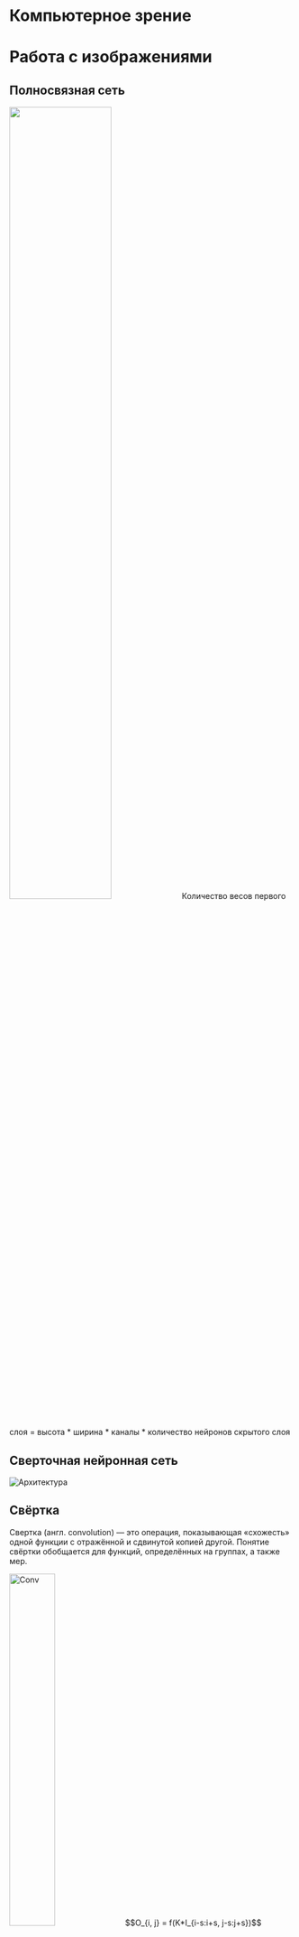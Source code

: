 # Компьютерное зрение

# Работа с изображениями

## Полносвязная сеть
<img src="images/image/mnist_fc.png" width=60% height=60%>
Количество весов первого слоя = высота * ширина * каналы * количество нейронов скрытого слоя

## Сверточная нейронная сеть

![Архитектура](https://upload.wikimedia.org/wikipedia/commons/5/55/%D0%90%D1%80%D1%85%D0%B8%D1%82%D0%B5%D0%BA%D1%82%D1%83%D1%80%D0%B0_%D1%81%D0%B2%D0%B5%D1%80%D1%82%D0%BE%D1%87%D0%BD%D0%BE%D0%B9_%D0%BD%D0%B5%D0%B9%D1%80%D0%BE%D0%BD%D0%BD%D0%BE%D0%B9_%D1%81%D0%B5%D1%82%D0%B8.png)



## Свёртка
Свертка (англ. convolution) — это операция, показывающая «схожесть» одной функции с отражённой и сдвинутой копией другой. Понятие свёртки обобщается для функций, определённых на группах, а также мер. 

<img src="images/image/convolution.jpeg" alt="Conv" height=40% width=40%>
$$O_{i, j} = f(K*I_{i-s:i+s, j-s:j+s})$$

$K$ - ядро свёртки  
$I$ - входной тезнор  
$I_{i-s:i+s, j-s:j+s}$ - срез тензора размера ядра свёртки с центром в точке (i, j)  
$O_{i, j}$ - результат свёртки (значение выходного тензора в точке (i, j))  
$f$ - функция активации

Слой свёртки (convolutional layer) — это основной блок свёрточной нейронной сети. Слой свёртки включает в себя для каждого канала свой фильтр, ядро свёртки которого обрабатывает предыдущий слой по фрагментам (суммируя результаты поэлементного произведения для каждого фрагмента). Весовые коэффициенты ядра свёртки (небольшой матрицы) неизвестны и устанавливаются в процессе обучения.

![Свёртка](https://neurohive.io/wp-content/uploads/2018/07/2d-covolutions.gif)


```python
import cv2
import numpy as np
import matplotlib.pyplot as plt
%matplotlib inline

image = cv2.imread('data/Vanya.jpg')[..., ::-1]
plt.imshow(image)
plt.show()
```


    
![png](images/14_Convolution_6_0.png)
    



```python
# увеличение чёткости
kernel = np.array([
    [-0.1, -0.1, -0.1],
    [-0.1,    2, -0.1],
    [-0.1, -0.1, -0.1],
])
img_out = cv2.filter2D(image, -1, kernel)
plt.imshow(img_out)
plt.show()
```


    
![png](images/14_Convolution_7_0.png)
    



```python
# увеличение яркости
kernel = np.array([
    [-0.1,  0.2, -0.1],
    [ 0.2,    1,  0.2],
    [-0.1,  0.2, -0.1],
])
img_out = cv2.filter2D(image, -1, kernel)
plt.imshow(img_out)
plt.show()
```


    
![png](images/14_Convolution_8_0.png)
    


### Ядра нейронной сети
<img src="images/image/kernels.jpeg" width=60% height=60%>
Каждый из 96 фильтров, показанных здесь, имеет размер 11x11x3

### CNN Explainer
#### https://poloclub.github.io/cnn-explainer/
#### https://adamharley.com/nn_vis/

# Свёрточный слой
<img src="images/image/conv1.png" width=60% height=60%>

## Max Pooling
<img src="images/image/maxpool.jpeg" width=60% height=60%>

## Свёрточная сеть
<img src="images/image/convnet.jpeg" width=80% height=80%>
Карты активации примера архитектуры ConvNet. Первоначальные данные представляют собой необработанные пиксели изображения (слева), а последний выход хранит оценки классов (справа).


```python
# Огромное количество слоев, огромное число ядер свёртки, будет ли работать быстро?
# Если расчитывать результат свёртки в цикле, то нет
```

### im2col:
<img src="images/image/im2col.png" width=60% height=60%>

<img src="images/image/im2col_2.png" width=60% height=60%>

### Padding
<img src="images/image/pad.png" width=60% height=60%>

### Stride
<img src="images/image/stride.png" width=60% height=60%>
Шаг (stride) 3 и 2 по высоте и ширине соответственно.

## Задания

1. Написать функцию, переводящую изображение в матрицу столбцов - im2col(). На вход функция принимает изображение и размер свёртки, возвращает столбцы.
2. Написать функцию свёртки, которая работает без циклов. Вместо циклов, она использует im2col(), для перевода изображения в набор столбцов.
3. Сравнить результаты с torch.nn.Conv2d 


## Лабораторная работа 14.
0. Принимается только после демонстрации функции im2col() из задания выше.
1. Задача классификации изображений (https://pytorch.org/tutorials/beginner/blitz/cifar10_tutorial.html?highlight=mnist). Повторить тренировку модели (train) и запустить классификацию изображений (inference).
2. Получить максимальную точность классификации (минимальный loss) путём изменения модели, например, добавлением скрытых слоёв.
3. По возможности обучить на GPU.


```python

```
